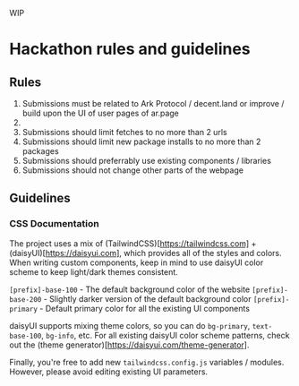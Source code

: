WIP
# Hackathon rules and guidelines

## Rules
1. Submissions must be related to Ark Protocol / decent.land or improve / build upon the UI of user pages of ar.page
2. 
3. Submissions should limit fetches to no more than 2 urls
4. Submissions should limit new package installs to no more than 2 packages
5. Submissions should preferrably use existing components / libraries
6. Submissions should not change other parts of the webpage

## Guidelines

### CSS Documentation
The project uses a mix of (TailwindCSS)[https://tailwindcss.com] + (daisyUI)[https://daisyui.com], which provides all of the styles and colors.
When writing custom components, keep in mind to use daisyUI color scheme to keep light/dark themes consistent.

`[prefix]-base-100` - The default background color of the website
`[prefix]-base-200` - Slightly darker version of the default background color
`[prefix]-primary` - Default primary color for all the existing UI components

daisyUI supports mixing theme colors, so you can do `bg-primary`, `text-base-100`, `bg-info`, etc. For all existing daisyUI color scheme patterns, check out the (theme generator)[https://daisyui.com/theme-generator].

Finally, you're free to add new `tailwindcss.config.js` variables / modules. However, please avoid editing existing UI parameters.

